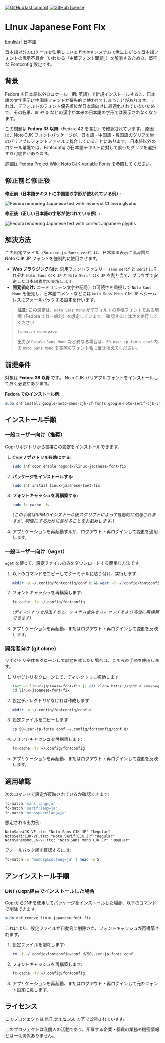 [![GitHub last commit](https://img.shields.io/github/last-commit/nogunix/linux-japanese-font-fix)](https://github.com/nogunix/linux-japanese-font-fix/commits/main) [![GitHub license](https://img.shields.io/github/license/nogunix/linux-japanese-font-fix)](#license)

# Linux Japanese Font Fix

[English](README.md) | 日本語

日本語以外のロケールを使用している Fedora システムで発生しがちな日本語フォントの表示不具合（いわゆる「中華フォント問題」）を解消するための、堅牢な Fontconfig 設定です。

## 背景

Fedora を日本語以外のロケール（例: 英語）で新規インストールすると、日本語の文字表示に中国語フォントが優先的に使われてしまうことがあります。
これは、デフォルトのフォント優先順位が日本語向けに最適化されていないためで、その結果、`直` や `骨` などの漢字が本来の日本語の字形では表示されなくなります。

この問題は **Fedora 38 以降**（Fedora 42 を含む）で確認されています。
原因は、Noto CJK フォントパッケージが、日本語・中国語・韓国語のグリフを単一のバリアブルフォントファイルに統合していることにあります。
日本語以外のロケール環境では、Fontconfig が日本語テキストに対して誤ったグリフを選択する可能性があります。

詳細は [Fedora Project Wiki: Noto CJK Variable Fonts](https://fedoraproject.org/wiki/Changes/Noto_CJK_Variable_Fonts) を参照してください。

## 修正前と修正後

**修正前（日本語テキストに中国語の字形が使われている例）:**

![Fedora rendering Japanese text with incorrect Chinese glyphs](./images/before.png)

**修正後（正しい日本語の字形が使われている例）:**

![Fedora rendering Japanese text with correct Japanese glyphs](./images/after.png)

## 解決方法

この設定ファイル（`50-user-jp-fonts.conf`）は、日本語の表示に高品質な Noto CJK JP フォントを強制的に使用させます。

- **Web ブラウジング向け:** 汎用フォントファミリー `sans-serif` と `serif` にそれぞれ `Noto Sans CJK JP` と `Noto Serif CJK JP` を割り当て、ブラウザで安定した日本語表示を実現します。
- **開発者向け:** コード（ラテン文字や記号）の可読性を重視して `Noto Sans Mono` を優先し、日本語コメントなどには `Noto Sans Mono CJK JP` へシームレスにフォールバックする設定を行います。

> **注意:** この設定は、`Noto Sans Mono` がデフォルトの等幅フォントである環境（Fedora では一般的）を想定しています。
> 確認するには次を実行してください:
> ```bash
> fc-match monospace
> ```
> 出力が `DejaVu Sans Mono` など異なる場合は、`50-user-jp-fonts.conf` 内の `Noto Sans Mono` を実際のフォント名に置き換えてください。

## 前提条件

対象は **Fedora 38 以降** です。
Noto CJK バリアブルフォントをインストールしておく必要があります。

**Fedora でのインストール例:**
```bash
sudo dnf install google-noto-sans-cjk-vf-fonts google-noto-serif-cjk-vf-fonts google-noto-sans-mono-fonts google-noto-sans-mono-cjk-vf-fonts
```

## インストール手順

### 一般ユーザー向け（推奨）

Coprリポジトリから直接この設定をインストールできます。

1.  **Coprリポジトリを有効にする:**
    ```bash
    sudo dnf copr enable nogunix/linux-japanese-font-fix
    ```

2.  **パッケージをインストールする:**
    ```bash
    sudo dnf install linux-japanese-font-fix
    ```

3.  **フォントキャッシュを再構築する:**
    ```bash
    sudo fc-cache -fv
    ```
    *(この手順はRPMのインストール後スクリプトによって自動的に処理されますが、明確にするために含めることをお勧めします。)*

4.  アプリケーションを再起動するか、ログアウト・再ログインして変更を適用します。

### 一般ユーザー向け（wget）

`wget` を使って、設定ファイルのみをダウンロードする簡単な方法です。

1.  以下のコマンドをコピーしてターミナルに貼り付け、実行します:

    ```bash
    mkdir -p ~/.config/fontconfig/conf.d && wget -O ~/.config/fontconfig/conf.d/50-user-jp-fonts.conf https://raw.githubusercontent.com/nogunix/linux-japanese-font-fix/main/50-user-jp-fonts.conf
    ```

2.  フォントキャッシュを再構築します:
    ```bash
    fc-cache -fv ~/.config/fontconfig
    ```
    *(ディレクトリを指定すると、システム全体をスキャンするより高速に再構築できます)*

3.  アプリケーションを再起動、またはログアウト・再ログインして変更を反映します。

### 開発者向け (git clone)

リポジトリ全体をクローンして設定を試したい場合は、こちらの手順を使用します。

1.  リポジトリをクローンして、ディレクトリに移動します:
    ```bash
    test -d linux-japanese-font-fix || git clone https://github.com/nogunix/linux-japanese-font-fix.git
    cd linux-japanese-font-fix
    ```

2.  設定ディレクトリがなければ作成します:
    ```bash
    mkdir -p ~/.config/fontconfig/conf.d
    ```

3.  設定ファイルをコピーします:
    ```bash
    cp 50-user-jp-fonts.conf ~/.config/fontconfig/conf.d/
    ```

4.  フォントキャッシュを再構築します:
    ```bash
    fc-cache -fv ~/.config/fontconfig
    ```

5.  アプリケーションを再起動、またはログアウト・再ログインして変更を反映します。

## 適用確認

次のコマンドで設定が反映されているか確認できます:
```bash
fc-match 'sans:lang=ja'
fc-match 'serif:lang=ja'
fc-match 'monospace:lang=ja'
```

想定される出力例:
```
NotoSansCJK-VF.ttc: "Noto Sans CJK JP" "Regular"
NotoSerifCJK-VF.ttc: "Noto Serif CJK JP" "Regular"
NotoSansMonoCJK-VF.ttc: "Noto Sans Mono CJK JP" "Regular"
```

フォールバック順を確認するには:
```bash
fc-match -s 'monospace:lang=ja' | head -n 5
```

## アンインストール手順

### DNF/Copr経由でインストールした場合

CoprからDNFを使用してパッケージをインストールした場合、以下のコマンドで削除できます。

```bash
sudo dnf remove linux-japanese-font-fix
```

これにより、設定ファイルが自動的に削除され、フォントキャッシュが再構築されます。

1. 設定ファイルを削除します:
   ```bash
   rm -f ~/.config/fontconfig/conf.d/50-user-jp-fonts.conf
   ```

2. フォントキャッシュを再構築します:
   ```bash
   fc-cache -fv ~/.config/fontconfig
   ```

3. アプリケーションを再起動、またはログアウト・再ログインして元のフォント設定に戻します。

## ライセンス

このプロジェクトは [MIT ライセンス](LICENSE) の下で公開されています。

このプロジェクトは私個人の活動であり、所属する企業・組織の業務や機密情報とは一切関係ありません。